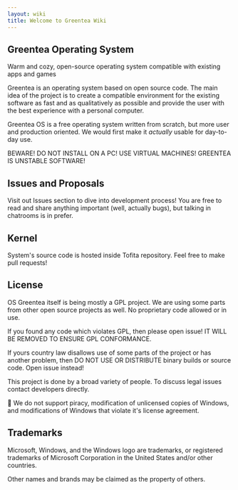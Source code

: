 ```yaml
---
layout: wiki
title: Welcome to Greentea Wiki
---
```


## Greentea Operating System

Warm and cozy, open-source operating system compatible with existing apps and games

Greentea is an operating system based on open source code. The main idea of the project is to create a compatible environment for the existing software as fast and as qualitatively as possible and provide the user with the best experience with a personal computer.

Greentea OS is a free operating system written from scratch, but more user and production oriented. We would first make it *actually* usable for day-to-day use.

BEWARE! DO NOT INSTALL ON A PC! USE VIRTUAL MACHINES! GREENTEA IS UNSTABLE SOFTWARE!

## Issues and Proposals

Visit out Issues section to dive into development process! You are free to read and share anything important (well, actually bugs), but talking in chatrooms is in prefer.

## Kernel

System's source code is hosted inside Tofita repository. Feel free to make pull requests!

## License

OS Greentea itself is being mostly a GPL project. We are using some parts from other open source projects as well. No proprietary code allowed or in use.

If you found any code which violates GPL, then please open issue! IT WILL BE REMOVED TO ENSURE GPL CONFORMANCE.

If yours country law disallows use of some parts of the project or has another problem, then DO NOT USE OR DISTRIBUTE binary builds or source code. Open issue instead!

This project is done by a broad variety of people. To discuss legal issues contact developers directly.

🏴 We do not support piracy, modification of unlicensed copies of Windows, and modifications of Windows that violate it's license agreement.

## Trademarks

Microsoft, Windows, and the Windows logo are trademarks, or registered trademarks of Microsoft Corporation in the United States and/or other countries.

Other names and brands may be claimed as the property of others.

